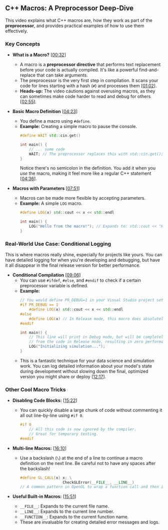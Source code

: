 ## C++ Macros: A Preprocessor Deep-Dive

This video explains what C++ macros are, how they work as part of the **preprocessor**, and provides practical examples of how to use them effectively.

### Key Concepts

  * **What is a Macro?** \[[00:32](http://www.youtube.com/watch?v=j3mYki1SrKE&t=32)\]

      * A macro is a **preprocessor directive** that performs text replacement before your code is actually compiled. It's like a powerful find-and-replace that can take arguments.
      * The preprocessor is the very first step in compilation. It scans your code for lines starting with a hash (`#`) and processes them \[[01:02](http://www.youtube.com/watch?v=j3mYki1SrKE&t=62)\].
      * **Heads-up:** The video cautions against overusing macros, as they can sometimes make code harder to read and debug for others \[[02:55](http://www.youtube.com/watch?v=j3mYki1SrKE&t=175)\].

  * **Basic Macro Definition** \[[04:23](http://www.youtube.com/watch?v=j3mYki1SrKE&t=263)\]

      * You define a macro using `#define`.
      * **Example:** Creating a simple macro to pause the console.
        ```cpp
        #define WAIT std::cin.get()

        int main() {
            // ... some code
            WAIT; // The preprocessor replaces this with std::cin.get();
        }
        ```
        Notice there's no semicolon in the definition. You add it when you *use* the macro, making it feel more like a regular C++ statement \[[04:36](http://www.youtube.com/watch?v=j3mYki1SrKE&t=276)\].

  * **Macros with Parameters** \[[07:51](http://www.youtube.com/watch?v=j3mYki1SrKE&t=471)\]

      * Macros can be made more flexible by accepting parameters.
      * **Example:** A simple `LOG` macro.
        ```cpp
        #define LOG(x) std::cout << x << std::endl

        int main() {
            LOG("Hello from the macro!"); // Expands to: std::cout << "Hello from the macro!" << std::endl;
        }
        ```

### Real-World Use Case: Conditional Logging

This is where macros really shine, especially for projects like yours. You can have detailed logging for when you're developing and debugging, but have it all disappear in the final release version for better performance.

  * **Conditional Compilation** \[[09:06](http://www.youtube.com/watch?v=j3mYki1SrKE&t=546)\]
      * You can use `#ifdef`, `#else`, and `#endif` to check if a certain preprocessor variable is defined.
      * **Example:**
        ```cpp
        // You would define PR_DEBUG=1 in your Visual Studio project settings for Debug builds
        #if PR_DEBUG == 1
            #define LOG(x) std::cout << x << std::endl
        #else
            #define LOG(x) // In Release mode, this macro does absolutely nothing
        #endif

        int main() {
            // This line will print in Debug mode, but will be completely removed
            // from the code in Release mode, resulting in zero performance cost.
            LOG("Initializing simulation...");
        }
        ```
      * This is a fantastic technique for your data science and simulation work. You can log detailed information about your model's state during development without slowing down the final, optimized version you might share or deploy \[[12:17](http://www.youtube.com/watch?v=j3mYki1SrKE&t=737)\].

### Other Cool Macro Tricks

  * **Disabling Code Blocks:** \[[15:22](http://www.youtube.com/watch?v=j3mYki1SrKE&t=922)\]

      * You can quickly disable a large chunk of code without commenting it all out line-by-line using `#if 0`.
        ```cpp
        #if 0
            // All this code is now ignored by the compiler.
            // Great for temporary testing.
        #endif
        ```

  * **Multi-line Macros:** \[[16:10](http://www.youtube.com/watch?v=j3mYki1SrKE&t=970)\]

      * Use a backslash (`\`) at the end of a line to continue a macro definition on the next line. Be careful not to have any spaces after the backslash\!
        ```cpp
        #define GL_CALL(x) x; \
                           CheckGLError(__FILE__, __LINE__)
        // A common pattern in OpenGL to wrap a function call and then immediately check for errors.
        ```

  * **Useful Built-in Macros:** \[[15:51](http://www.youtube.com/watch?v=j3mYki1SrKE&t=951)\]

      * `__FILE__`: Expands to the current file name.
      * `__LINE__`: Expands to the current line number.
      * `__FUNCTION__`: Expands to the current function name.
      * These are invaluable for creating detailed error messages and logs.
